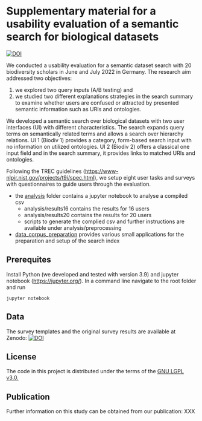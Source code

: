 # Supplementary material for a usability evaluation of a semantic search for biological datasets

[![DOI](https://zenodo.org/badge/572698150.svg)](https://zenodo.org/badge/latestdoi/572698150)

We conducted a usability evaluation for a semantic dataset search with 20 biodiversity scholars in June and July 2022 in Germany. 
The research aim addressed two objectives:

1. we explored two query inputs (A/B testing) and 
2. we studied two different explanations strategies in the search summary to examine whether users are confused or attracted by presented semantic information such as URIs and ontologies. 

We developed a semantic search over biological datasets with two user interfaces (UI) with different characteristics. The search expands query terms on semantically related terms and allows a search over hierarchy relations. UI 1 (Biodiv 1) provides a category, form-based search input with no information on utilized ontologies. UI 2 (Biodiv 2) offers a classical one input field and in the search summary, it provides links to matched URIs and ontologies. 

Following the TREC guidelines (https://www-nlpir.nist.gov/projects/t9i/spec.html), we setup eight user tasks and surveys with questionnaires to guide users through the evaluation.

* the [analysis](https://github.com/fusion-jena/semantic-search-usability-analysis/tree/main/analysis) folder contains a jupyter notebook to analyse a compiled csv
  * analysis/results16  contains the results for 16 users
  * analysis/results20  contains the results for 20 users
  * scripts to generate the complied csv and further instructions are available under analysis/preprocessing
* [data_corpus_preparation](https://github.com/fusion-jena/semantic-search-usability-analysis/tree/main/data_corpus_preparation) provides various small applications for the preparation and setup of the search index

## Prerequites

Install Python (we developed and tested with version 3.9) and jupyter notebook (https://jupyter.org/). In a command line navigate to the root folder and run

```
jupyter notebook

```

## Data

The survey templates and the original survey results are available at Zenodo: [![DOI](https://zenodo.org/badge/DOI/10.5281/zenodo.7388038.svg)](https://doi.org/10.5281/zenodo.7388038)

## License

The code in this project is distributed under the terms of the [GNU LGPL v3.0.](https://www.gnu.org/licenses/lgpl-3.0.en.html)

## Publication
Further information on this study can be obtained from our publication: XXX


